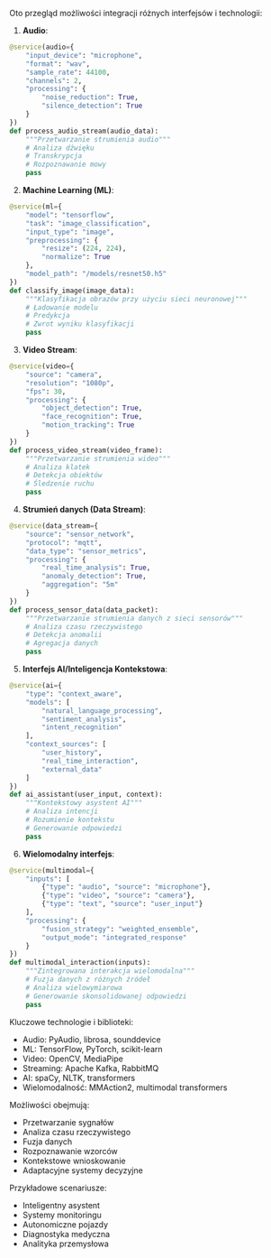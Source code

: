 Oto przegląd możliwości integracji różnych interfejsów i technologii:

1. **Audio**:
```python
@service(audio={
    "input_device": "microphone",
    "format": "wav",
    "sample_rate": 44100,
    "channels": 2,
    "processing": {
        "noise_reduction": True,
        "silence_detection": True
    }
})
def process_audio_stream(audio_data):
    """Przetwarzanie strumienia audio"""
    # Analiza dźwięku
    # Transkrypcja
    # Rozpoznawanie mowy
    pass
```

2. **Machine Learning (ML)**:
```python
@service(ml={
    "model": "tensorflow",
    "task": "image_classification",
    "input_type": "image",
    "preprocessing": {
        "resize": (224, 224),
        "normalize": True
    },
    "model_path": "/models/resnet50.h5"
})
def classify_image(image_data):
    """Klasyfikacja obrazów przy użyciu sieci neuronowej"""
    # Ładowanie modelu
    # Predykcja
    # Zwrot wyniku klasyfikacji
    pass
```

3. **Video Stream**:
```python
@service(video={
    "source": "camera",
    "resolution": "1080p",
    "fps": 30,
    "processing": {
        "object_detection": True,
        "face_recognition": True,
        "motion_tracking": True
    }
})
def process_video_stream(video_frame):
    """Przetwarzanie strumienia wideo"""
    # Analiza klatek
    # Detekcja obiektów
    # Śledzenie ruchu
    pass
```

4. **Strumień danych (Data Stream)**:
```python
@service(data_stream={
    "source": "sensor_network",
    "protocol": "mqtt",
    "data_type": "sensor_metrics",
    "processing": {
        "real_time_analysis": True,
        "anomaly_detection": True,
        "aggregation": "5m"
    }
})
def process_sensor_data(data_packet):
    """Przetwarzanie strumienia danych z sieci sensorów"""
    # Analiza czasu rzeczywistego
    # Detekcja anomalii
    # Agregacja danych
    pass
```

5. **Interfejs AI/Inteligencja Kontekstowa**:
```python
@service(ai={
    "type": "context_aware",
    "models": [
        "natural_language_processing",
        "sentiment_analysis",
        "intent_recognition"
    ],
    "context_sources": [
        "user_history", 
        "real_time_interaction",
        "external_data"
    ]
})
def ai_assistant(user_input, context):
    """Kontekstowy asystent AI"""
    # Analiza intencji
    # Rozumienie kontekstu
    # Generowanie odpowiedzi
    pass
```

6. **Wielomodalny interfejs**:
```python
@service(multimodal={
    "inputs": [
        {"type": "audio", "source": "microphone"},
        {"type": "video", "source": "camera"},
        {"type": "text", "source": "user_input"}
    ],
    "processing": {
        "fusion_strategy": "weighted_ensemble",
        "output_mode": "integrated_response"
    }
})
def multimodal_interaction(inputs):
    """Zintegrowana interakcja wielomodalna"""
    # Fuzja danych z różnych źródeł
    # Analiza wielowymiarowa
    # Generowanie skonsolidowanej odpowiedzi
    pass
```

Kluczowe technologie i biblioteki:
- Audio: PyAudio, librosa, sounddevice
- ML: TensorFlow, PyTorch, scikit-learn
- Video: OpenCV, MediaPipe
- Streaming: Apache Kafka, RabbitMQ
- AI: spaCy, NLTK, transformers
- Wielomodalność: MMAction2, multimodal transformers

Możliwości obejmują:
- Przetwarzanie sygnałów
- Analiza czasu rzeczywistego
- Fuzja danych
- Rozpoznawanie wzorców
- Kontekstowe wnioskowanie
- Adaptacyjne systemy decyzyjne

Przykładowe scenariusze:
- Inteligentny asystent
- Systemy monitoringu
- Autonomiczne pojazdy
- Diagnostyka medyczna
- Analityka przemysłowa